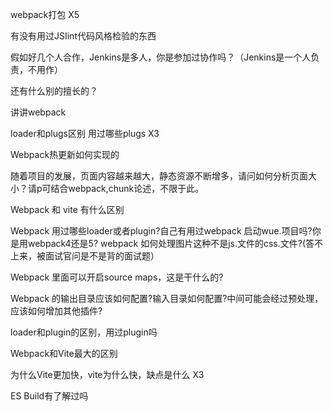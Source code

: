 webpack打包 X5

有没有用过JSIint代码风格检验的东西

假如好几个人合作，Jenkins是多人，你是参加过协作吗？（Jenkins是一个人负责，不用作）

还有什么别的擅长的？

讲讲webpack

loader和plugs区别 用过哪些plugs X3

Webpack热更新如何实现的

随着项目的发展，页面内容越来越大，静态资源不断增多，请问如何分析页面大小？请p可结合webpack,chunk论述，不限于此。

Webpack 和 vite 有什么区别

Webpack 用过哪些loader或者plugin?自己有用过webpack 启动wue.项目吗?你
是用webpack4还是5? webpack 如何处理图片这种不是js.文件的css.文件?(答不上来，被面试官问是不是背的面试题）

Webpack 里面可以开启source maps，这是干什么的?

Webpack 的输出目录应该如何配置?输入目录如何配置?中间可能会经过预处理，
应该如何增加其他插件?

loader和plugin的区别，用过plugin吗

Webpack和Vite最大的区别

为什么Vite更加快，vite为什么快，缺点是什么 X3

ES Build有了解过吗
